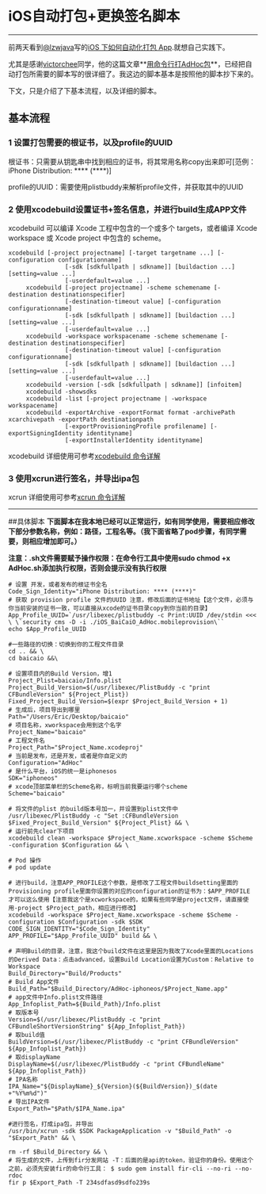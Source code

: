 # iOS自动打包+更换签名脚本
---
前两天看到[@lzwjava](http://weibo.com/u/1695406573?topnav=1&wvr=6&topsug=1&is_all=1)写的[iOS 下如何自动化打包 App](http://www.reviewcode.cn/article.html?reviewId=11).就想自己实践下。

尤其是感谢[victorchee](http://victorchee.github.io)同学，他的这篇文章**[用命令行打AdHoc包](http://victorchee.github.io/blog/package-adHoc-ipa/)**，已经把自动打包所需要的脚本写的很详细了。我这边的脚本基本是按照他的脚本抄下来的。

下文，只是介绍了下基本流程，以及详细的脚本。

## 基本流程
### 1 设置打包需要的根证书，以及profile的UUID
根证书：只需要从钥匙串中找到相应的证书，将其常用名称copy出来即可[范例：iPhone Distribution: **** (****)]

profile的UUID：需要使用plistbuddy来解析profile文件，并获取其中的UUID
### 2 使用xcodebuild设置证书+签名信息，并进行build生成APP文件
xcodebuild 可以编译 Xcode 工程中包含的一个或多个 targets，或者编译 Xcode workspace 或 Xcode project 中包含的 scheme。

```
xcodebuild [-project projectname] [-target targetname ...] [-configuration configurationname]
                [-sdk [sdkfullpath | sdkname]] [buildaction ...] [setting=value ...]
                [-userdefault=value ...]
     xcodebuild [-project projectname] -scheme schemename [-destination destinationspecifier]
                [-destination-timeout value] [-configuration configurationname]
                [-sdk [sdkfullpath | sdkname]] [buildaction ...] [setting=value ...]
                [-userdefault=value ...]
     xcodebuild -workspace workspacename -scheme schemename [-destination destinationspecifier]
                [-destination-timeout value] [-configuration configurationname]
                [-sdk [sdkfullpath | sdkname]] [buildaction ...] [setting=value ...]
                [-userdefault=value ...]
     xcodebuild -version [-sdk [sdkfullpath | sdkname]] [infoitem]
     xcodebuild -showsdks
     xcodebuild -list [-project projectname | -workspace workspacename]
     xcodebuild -exportArchive -exportFormat format -archivePath xcarchivepath -exportPath destinationpath
                [-exportProvisioningProfile profilename] [-exportSigningIdentity identityname]
                [-exportInstallerIdentity identityname]
```

xcodebuild 详细使用可参考[xcodebuild 命令详解](http://liuwei.so/post/2015/01/12/xcodebuild-%E5%91%BD%E4%BB%A4%E8%AF%A6%E8%A7%A3.html)

### 3 使用xcrun进行签名，并导出ipa包


xcrun 详细使用可参考[xcrun 命令详解](http://liuwei.so/post/2015/01/09/xcrun-%E5%91%BD%E4%BB%A4%E8%AF%A6%E8%A7%A3.html)


---
##具体脚本
**下面脚本在我本地已经可以正常运行，如有同学使用，需要相应修改下部分参数名称，例如：路径，工程名等。（我下面省略了pod步骤，有同学需要，则相应增加即可。）**

**注意：.sh文件需要赋予操作权限：在命令行工具中使用sudo chmod +x AdHoc.sh添加执行权限，否则会提示没有执行权限**

```
# 设置 开发，或者发布的根证书全名
Code_Sign_Identity="iPhone Distribution: **** (****)"
# 获取 provision profile 文件的UUID 注意，修改后面的证书地址【这个文件，必须与你当前安装的证书一致，可以直接从xcode的证书目录copy到你当前的目录】
App_Profile_UUID=`/usr/libexec/plistbuddy -c Print:UUID /dev/stdin <<< \ \`security cms -D -i ./iOS_BaiCaiO_AdHoc.mobileprovision\`` 
echo $App_Profile_UUID

#一些路径的切换：切换到你的工程文件目录
cd .. && \
cd baicaio &&\

# 设置项目内的Build Version，增1 
Project_Plist=baicaio/Info.plist
Project_Build_Version=$(/usr/libexec/PlistBuddy -c "print CFBundleVersion" ${Project_Plist})
Fixed_Project_Build_Version=$(expr $Project_Build_Version + 1)
# 生成后，项目导出到哪里
Path="/Users/Eric/Desktop/baicaio"
# 项目名称，xworkspace会用到这个名字
Project_Name="baicaio"
# 工程文件名
Project_Path="$Project_Name.xcodeproj"
# 当前是发布，还是开发，或者是你自定义的
Configuration="AdHoc"
# 是什么平台，iOS的统一是iphonesos
SDK="iphoneos"
# xcode顶部菜单栏的Scheme名称，标明当前我要运行哪个scheme
Scheme="baicaio"

# 将文件的plist 的build版本号加一，并设置到plist文件中
/usr/libexec/PlistBuddy -c "Set :CFBundleVersion $Fixed_Project_Build_Version" ${Project_Plist} && \
# 运行前先clear下项目
xcodebuild clean -workspace $Project_Name.xcworkspace -scheme $Scheme -configuration $Configuration && \

# Pod 操作
# pod update

# 进行build，注意APP_PROFILE这个参数，是修改了工程文件buildsetting里面的Provisioning profile里面你设置的对应的configuration的证书为：$APP_PROFILE 才可以这么使用【注意我这个是xcworkspace的，如果有些同学是project文件，请直接使用-project $Project_path，相应进行修改】
xcodebuild -workspace $Project_Name.xcworkspace -scheme $Scheme -configuration $Configuration -sdk $SDK CODE_SIGN_IDENTITY="$Code_Sign_Identity" APP_PROFILE="$App_Profile_UUID" build && \

# 声明Build的目录，注意，我这个build文件在这里是因为我改了Xcode里面的Locations的Derived Data：点击advanced，设置Build Location设置为Custom：Relative to Workspace
Build_Directory="Build/Products"
# Build App文件
Build_Path="$Build_Directory/AdHoc-iphoneos/$Project_Name.app"
# app文件中Info.plist文件路径
App_Infoplist_Path=${Build_Path}/Info.plist
# 取版本号
Version=$(/usr/libexec/PlistBuddy -c "print CFBundleShortVersionString" ${App_Infoplist_Path})
# 取build值
BuildVersion=$(/usr/libexec/PlistBuddy -c "print CFBundleVersion" ${App_Infoplist_Path})
# 取displayName
DisplayName=$(/usr/libexec/PlistBuddy -c "print CFBundleName" ${App_Infoplist_Path})
# IPA名称
IPA_Name="${DisplayName}_${Version}(${BuildVersion})_$(date +"%Y%m%d")"
# 导出IPA文件
Export_Path="$Path/$IPA_Name.ipa"

#进行签名，打成ipa包，并导出
/usr/bin/xcrun -sdk $SDK PackageApplication -v "$Build_Path" -o "$Export_Path" && \

rm -rf $Build_Directory && \
# 将生成的文件，上传到fir分发网站 -T：后面的是api的token，验证你的身份。使用这个之前，必须先安装fir的命令行工具： $ sudo gem install fir-cli --no-ri --no-rdoc
fir p $Export_Path -T 234sdfasd9sdfo239s
```